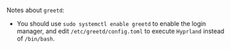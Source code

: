 Notes about `greetd`:
- You should use `sudo systemctl enable greetd` to enable the login manager, and edit `/etc/greetd/config.toml` to execute `Hyprland` instead of `/bin/bash`.
